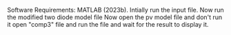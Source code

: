 Software Requirements: MATLAB (2023b).
Intially run the input file.
Now run the modified two diode model file 
Now open the pv model file and don't run it
open "comp3" file and run the file and wait for the result to display it. 

